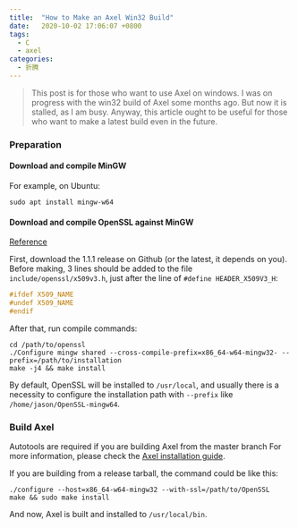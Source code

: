 ```yaml
---
title:  "How to Make an Axel Win32 Build"
date:   2020-10-02 17:06:07 +0800
tags:
  - C
  - axel
categories:
  - 折腾
---
```


> This post is for those who want to use Axel on windows. I  was on progress with the win32 build of Axel some months ago. But now it is stalled, as I am busy. Anyway, this article ought to be useful for those who want to make a latest build even in the future.

### Preparation

#### Download and compile MinGW

For example, on Ubuntu:
```shell
sudo apt install mingw-w64
```

#### Download and compile OpenSSL against MinGW

[Reference](https://marc.xn--wckerlin-0za.ch/computer/cross-compile-openssl-for-windows-on-linux)

First, download the 1.1.1 release on Github (or the latest, it depends on you).
Before making, 3 lines should be added to the file `include/openssl/x509v3.h`, just after the line of `#define HEADER_X509V3_H`:

```c
#ifdef X509_NAME
#undef X509_NAME
#endif
```

After that, run compile commands:

```shell
cd /path/to/openssl
./Configure mingw shared --cross-compile-prefix=x86_64-w64-mingw32- --prefix=/path/to/installation
make -j4 && make install
```

By default, OpenSSL will be installed to `/usr/local`, and usually there is a necessity to configure the installation path with `--prefix` like `/home/jason/OpenSSL-mingw64`.

### Build Axel

Autotools are required if you are building Axel from the master branch
For more information, please check the [Axel installation guide](https://github.com/axel-download-accelerator/axel#building-from-source).

If you are building from a release tarball, the command could be like this:

```shell
./configure --host=x86_64-w64-mingw32 --with-ssl=/path/to/OpenSSL
make && sudo make install
```

And now, Axel is built and installed to `/usr/local/bin`.
